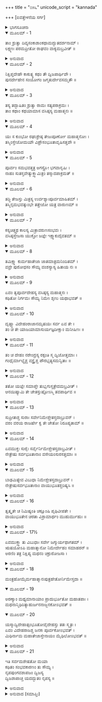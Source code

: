 +++
title = "೦೫೬"
unicode_script = "kannada"

+++
[ಐವತ್ತೇಳನೆಯ ಸರ್ಗ]



<details><summary>ಭಾಗಸೂಚನಾ</summary>

ವಸಿಷ್ಠರು ನೂತನ ಶರೀರ ಧರಿಸಿದುದು, ನಿಮಿಯು ಪ್ರಾಣಿಗಳ ರೆಪ್ಪೆಗಳಲ್ಲಿ ವಾಸಿಸಿದುದು
</details>

<details open><summary>ಮೂಲಮ್ - 1</summary>

ತಾಂ ಶ್ರುತ್ವಾ ದಿವ್ಯಸಂಕಾಶಾಂಕಥಾಮದ್ಭುತದರ್ಶನಾಮ್ ।  
ಲಕ್ಷ್ಮಣಃ ಪರಮಪ್ರೀತೋ ರಾಘವಂ ವಾಕ್ಯಮಬ್ರವೀತ್ ॥
</details>

<details><summary>ಅನುವಾದ</summary>

ಆ ದಿವ್ಯ ಹಾಗೂ ಅದ್ಭುತ ಕಥೆಯನ್ನು ಕೇಳಿ ಲಕ್ಷ್ಮಣನಿಗೆ ಬಹಳ ಸಂತೋಷವಾಯಿತು. ಅವನು ಶ್ರೀರಘುನಾಥನಲ್ಲಿ ಕೇಳಿದನು.॥1॥
</details>

<details open><summary>ಮೂಲಮ್ - 2</summary>

ನಿಕ್ಷಿಪ್ತದೇಹೌ ಕಾಕುತ್ಸ್ಥ ಕಥಂ ತೌ ದ್ವಿಜಪಾರ್ಥಿವೌ ।  
ಪುನರ್ದೇಹೇನ ಸಂಯೋಗಂ ಜಗ್ಮತುರ್ದೇವಸಮ್ಮತೌ ॥
</details>

<details><summary>ಅನುವಾದ</summary>

ಕಾಕುತ್ಸ್ಥನೇ! ದೇವತೆಗಳಿಂದ ಸಮ್ಮಾನಿತರಾದ ಆ ಬ್ರಹ್ಮರ್ಷಿ ವಸಿಷ್ಠರು ಮತ್ತು ರಾಜರ್ಷಿ ನಿಮಿ ತಮ್ಮ-ತಮ್ಮ ಶರೀರ ಬಿಟ್ಟು ಮತ್ತೆ ನೂತನ ಶರೀರಗಳನ್ನು ಹೇಗೆ ಪಡೆದರು.॥2॥
</details>

<details open><summary>ಮೂಲಮ್ - 3</summary>

ತಸ್ಯ ತದ್ಭಾಷಿತಂ ಶ್ರುತ್ವಾ ರಾಮಃ ಸತ್ಯಪರಾಕ್ರಮಃ ।  
ತಾಂ ಕಥಾಂ ಕಥಯಾಮಾಸ ವಸಿಷ್ಠಸ್ಯ ಮಹಾತ್ಮನಃ ॥
</details>

<details><summary>ಅನುವಾದ</summary>

ಅವನ ಪ್ರಶ್ನೆ ಕೇಳಿ ಸತ್ಯಪರಾಕ್ರಮಿ ಶ್ರೀರಾಮನು ಮಹಾತ್ಮಾ ವಸಿಷ್ಠರು ಶರೀರ ಪಡೆದ ಸಂಬಂಧವಾದ ಕಥೆಯನ್ನು ಮುಂದುವರೆಸಿದನು.॥3॥
</details>

<details open><summary>ಮೂಲಮ್ - 4</summary>

ಯಃ ಸ ಕುಂಭೋ ರಘುಶ್ರೇಷ್ಠ ತೇಜಃಪೂರ್ಣೋ ಮಹಾತ್ಮನೋಃ ।  
ತಸ್ಮಿಂಸ್ತೇಜೋಮಯೌ ವಿಪ್ರೌಸಂಭೂತಾವೃಷಿಸತ್ತವೌ ॥
</details>

<details><summary>ಅನುವಾದ</summary>

ರಘುಶ್ರೇಷ್ಠ! ಮಹಾತ್ಮಾ ಮಿತ್ರ ಮತ್ತು ವರುಣ ದೇವನ ತೇಜ (ವೀರ್ಯ)ದಿಂದ ಕೂಡಿದ ಆ ಪ್ರಸಿದ್ಧ ಕುಂಭದಿಂದ ಇಬ್ಬರು ತೇಜಸ್ವೀ ಬ್ರಾಹ್ಮಣರು ಪ್ರಕಟರಾದರು. ಅವರಿಬ್ಬರೂ ಋಷಿಗಳಲ್ಲಿ ಶ್ರೇಷ್ಠರಾಗಿದ್ದರು.॥4॥
</details>

<details open><summary>ಮೂಲಮ್ - 5</summary>

ಪೂರ್ವಂ ಸಮಭವತ್ತತ್ರ ಅಗಸ್ತ್ಯೋ ಭಗವಾನೃಷಿಃ ।  
ನಾಹಂ ಸುತಸ್ತವೇತ್ಯುಕ್ತ್ವಾಮಿತ್ರಂ ತಸ್ಮಾದಪಾಕ್ರಮತ್ ॥
</details>

<details><summary>ಅನುವಾದ</summary>

ಮೊದಲಿಗೆ ಆ ಘಟದಿಂದ ಮಹರ್ಷಿ ಅಗಸ್ತ್ಯರು ಉತ್ಪನ್ನರಾದರು ಹಾಗೂ ಮಿತ್ರನಲ್ಲಿ ‘ನಾನು ನಿಮ್ಮ ಪುತ್ರನಲ್ಲ’ ಎಂದು ಹೇಳಿ ಅಲ್ಲಿಂದ ಬೇರೆಡೆಗೆ ಹೊರಟುಹೋದರು.॥5॥
</details>

<details open><summary>ಮೂಲಮ್ - 6</summary>

ತದ್ಧಿ ತೇಜಸ್ತು ಮಿತ್ರಸ್ಯ ಉರ್ವಶ್ಯಾಃಪೂರ್ವಮಾಹಿತಮ್ ।  
ತಸ್ಮಿನ್ಸಮಭವತ್ಕುಂಭೇ ತತ್ತೇಜೋ ಯತ್ರ ವಾರುಣಮ್ ॥
</details>

<details><summary>ಅನುವಾದ</summary>

ಊರ್ವಶಿಯ ನಿಮಿತ್ತದಿಂದ ಮೊದಲೇ ಆ ಕುಂಭದಲ್ಲಿ ಮಿತ್ರನ ತೇಜ ಸ್ಥಾಪಿತವಾಗಿತ್ತು. ಅನಂತರ ಆ ಕುಂಭದಲ್ಲಿ ವರುಣದೇವನ ತೇಜವೂ ಸಮ್ಮಿಲಿತವಾಗಿತ್ತು.॥6॥
</details>

<details open><summary>ಮೂಲಮ್ - 7</summary>

ಕಸ್ಯಚಿತ್ತ್ವಥ ಕಾಲಸ್ಯ ಮಿತ್ರಾವರುಣಸಂಭವಃ ।  
ವಸಿಷ್ಠಸ್ತೇಜಸಾ ಯುಕ್ತೋ ಜಜ್ಞೇ ಇಕ್ಷ್ವಾಕುದೈವತಮ್ ॥
</details>

<details><summary>ಅನುವಾದ</summary>

ಅನಂತರ ಕೆಲವು ಕಾಲದಲ್ಲಿ ಮಿತ್ರಾವರುಣರ ಆ ವೀರ್ಯದಿಂದ ತೇಜಸ್ವೀ ವಸಿಷ್ಠ ಮುನಿಯ ಪ್ರಾದುರ್ಭಾವವಾಯಿತು. ಅವರು ಇಕ್ಷ್ವಾಕು ಕುಲದ ಗುರು ಅಥವಾ ಪುರೋಹಿತರಾದರು.॥7॥
</details>

<details open><summary>ಮೂಲಮ್ - 8</summary>

ತಮಿಕ್ಷ್ವಾ ಕುರ್ಮಹಾತೇಜಾ ಜಾತಮಾತ್ರಮನಿಂದಿತಮ್ ।  
ವವ್ರೇ ಪುರೋಧಸಂ ಸೌಮ್ಯ ವಂಶಸ್ಯಾಸ್ಯ ಹಿತಾಯ ನಃ ॥
</details>

<details><summary>ಅನುವಾದ</summary>

ಸೌಮ್ಯ ಲಕ್ಷ್ಮಣ! ಮಹಾತೇಜಸ್ವೀ ರಾಜಾ ಇಕ್ಷ್ವಾಕು ಅವರು ಹುಟ್ಟಿದಾಕ್ಷಣ ನಮ್ಮ ಕುಲದ ಹಿತಕ್ಕಾಗಿ ಅವರನ್ನು ಪುರೋಹಿತರನ್ನಾಗಿ ಮಾಡಿಕೊಂಡನು.॥8॥
</details>

<details open><summary>ಮೂಲಮ್ - 9</summary>

ಏವಂ ತ್ವಪೂರ್ವದೇಹಸ್ಯ ವಸಿಷ್ಠಸ್ಯ ಮಹಾತ್ಮನಃ ।  
ಕಥಿತೋ ನಿರ್ಗಮಃ ಸೌಮ್ಯ ನಿಮೇಃ ಶೃಣು ಯಥಾಭವತ್ ॥
</details>

<details><summary>ಅನುವಾದ</summary>

ಸೌಮ್ಯ! ಹೀಗೆ ನೂತನ ಶರೀರದಿಂದ ಕೂಡಿದ ವಸಿಷ್ಠ ಮುನಿಗಳ ಉತ್ಪತ್ತಿಯನ್ನು ತಿಳಿಸಿರುವೆ. ಈಗ ನಿಮಿಯ ವೃತ್ತಾಂತವನ್ನು ಕೇಳು.॥9॥
</details>

<details open><summary>ಮೂಲಮ್ - 10</summary>

ದೃಷ್ಟ್ವಾ ವಿದೇಹಂರಾಜಾನಮೃಷಯಃ ಸರ್ವ ಏವ ತೇ ।  
ತಂ ಚ ತೇ ಯಾಜಯಾಮಾಸುರ್ಯಜ್ಞದೀಕ್ಷಾಂ ಮನೀಷಿಣಃ ॥
</details>

<details><summary>ಅನುವಾದ</summary>

ನಿಮಿರಾಜನು ದೇಹದಿಂದ ಬೇರೆಯಾದುದನ್ನು ನೋಡಿದ ವಿದ್ವಾಂಸರಾದ ಎಲ್ಲ ಋಷಿಗಳು ಸ್ವತಃ ಯಜ್ಞದ ದೀಕ್ಷೆ ಕೈಗೊಂಡು ಆ ಯಜ್ಞವನ್ನು ಪೂರ್ಣಗೊಳಿಸಿದರು.॥10॥
</details>

<details open><summary>ಮೂಲಮ್ - 11</summary>

ತಂ ಚ ದೇಹಂ ನರೇಂದ್ರಸ್ಯ ರಕ್ಷಂತಿ ಸ್ಮ ದ್ವಿಜೋತ್ತಮಾಃ ।  
ಗಂಧೈರ್ಮಾಲ್ಯೈಶ್ಚ ವಸ್ತ್ರೈಶ್ಚ ಪೌರಭೃತ್ಯಸಮನ್ವಿತಾಃ ॥
</details>

<details><summary>ಅನುವಾದ</summary>

ಶ್ರೇಷ್ಠ ಮಹರ್ಷಿಗಳೂ, ಪುರವಾಸಿಗಳೂ, ಸೇವಕರೊಂದಿಗೆ ಗಂಧ, ಪುಷ್ಪ, ವಸ್ತ್ರಸಹಿತ ನಿಮಿರಾಜನ ಆ ಶರೀರವನ್ನು ಎಣ್ಣೆಯ ಕೊಪ್ಪರಿಗೆಯಲ್ಲಿ ಸುರಕ್ಷಿತವಾಗಿ ಇರಿಸಿದರು.॥11॥
</details>

<details open><summary>ಮೂಲಮ್ - 12</summary>

ತತೋ ಯಜ್ಞೇ ಸಮಾಪ್ತೇ ತುಭೃಗುಸ್ತತ್ರೇದಮಬ್ರವೀತ್ ।  
ಆನಯಿಷ್ಯಾಮಿ ತೇ ಚೇತಸ್ತುಷ್ಟೋಽಸ್ಮಿ ತವಪಾರ್ಥಿವ ॥
</details>

<details><summary>ಅನುವಾದ</summary>

ಬಳಿಕ ಯಜ್ಞ ಸಮಾಪ್ತವಾದಾಗ ಅಲ್ಲಿ ಭೃಗು ಹೇಳಿದನು - ರಾಜನ ಜೀವಾತ್ಮವನ್ನು ಸಂಬೋಧಿಸುತ್ತಾ ರಾಜನೇ! ನಾನು ನಿನ್ನ ಮೇಲೆ ಬಹಳ ಸಂತುಷ್ಟನಾಗಿದ್ದೇನೆ; ಆದ್ದರಿಂದ ನೀನು ಬಯಸುವೆಯಾದರೆ ನಿನ್ನ ಜೀವ ಚೈತನ್ಯವನ್ನು ಪುನಃ ಈ ಶರೀರದಲ್ಲಿ ನಾನು ತುಂಬಿ ಕೊಡುವೆನು.॥12॥
</details>

<details open><summary>ಮೂಲಮ್ - 13</summary>

ಸುಪ್ರೀತಾಶ್ಚ ಸುರಾಃ ಸರ್ವೇನಿಮೇಶ್ಚೇತಸ್ತದಾಬ್ರುವನ್ ।  
ವರಂ ವರಯ ರಾಜರ್ಷೇ ಕ್ವ ತೇ ಚೇತೋ ನಿರೂಪ್ಯತಾಮ್ ॥
</details>

<details><summary>ಅನುವಾದ</summary>

ಭೃಗುಗಳೊಂದಿಗೆ ಇತರ ದೇವತೆಗಳೆಲ್ಲರೂ ಅತ್ಯಂತ ಪ್ರಸನ್ನರಾಗಿ ನಿಮಿಯ ಜೀವಾತ್ಮನಲ್ಲಿ ಹೇಳಿದರು - ರಾಜರ್ಷಿಯೇ! ನಿನ್ನ ಜೀವ-ಚೈತನ್ಯವನ್ನು ಎಲ್ಲಿ ಸ್ಥಾಪಿಸಬೇಕೆಂದು ವರವನ್ನು ಕೇಳು.॥13॥
</details>

<details open><summary>ಮೂಲಮ್ - 14</summary>

ಏವಮುಕ್ತಃ ಸುರೈಃ ಸರ್ವೈರ್ನಿಮೇಶ್ಚೇತಸ್ತದಾಬ್ರವೀತ್ ।  
ನೇತ್ರೇಷು ಸರ್ವಭೂತಾನಾಂ ವಸೇಯಂಸುರಸತ್ತಮಾಃ ॥
</details>

<details><summary>ಅನುವಾದ</summary>

ಸಮಸ್ತ ದೇವತೆಗಳು ಹೀಗೆ ಹೇಳಿದಾಗ ನಿಮಿಯ ಜೀವಾತ್ಮನು ಅವರಲ್ಲಿ ಹೇಳಿದನು - ಸುರಶ್ರೇಷ್ಠರೇ ! ನಾನು ಸಮಸ್ತ ಪ್ರಾಣಿಗಳ ನೇತ್ರಗಳಲ್ಲಿ ವಾಸಿಸಲು ಬಯಸುತ್ತೇನೆ.॥14॥
</details>

<details open><summary>ಮೂಲಮ್ - 15</summary>

ಬಾಢಮಿತ್ಯೇವ ವಿಬುಧಾ ನಿಮೇಶ್ಚೇತಸ್ತದಾಬ್ರುವನ್ ।  
ನೇತ್ರೇಷುಸರ್ವಭೂತಾನಾಂ ವಾಯುಭೂತಶ್ಚರಿಷ್ಯಸಿ ॥
</details>

<details><summary>ಅನುವಾದ</summary>

ಆಗ ದೇವತೆಗಳು ನಿಮಿಯ ಜೀವಾತ್ಮನಲ್ಲಿ ಹೇಳಿದರು - ಬಹಳ ಒಳ್ಳೆಯದು, ನೀನು ವಾಯುರೂಪವಾಗಿ ಸಮಸ್ತ ಪ್ರಾಣಿಗಳ ಕಣ್ಣುಗಳಲ್ಲಿ ವಿಚರಿಸುತ್ತಾ ಇರುವೆ.॥15॥
</details>

<details open><summary>ಮೂಲಮ್ - 16</summary>

ತ್ವತ್ಕೃತೇ ಚ ನಿಮಿಷ್ಯಂತಿ ಚಕ್ಷೂಂಷಿ ಪೃಥಿವೀಪತೇ ।  
ವಾಯುಭೂತೇನ ಚರತಾ ವಿಶ್ರಾಮಾರ್ಥಂ ಮುಹುರ್ಮುಹುಃ ॥
</details>

<details><summary>ಅನುವಾದ</summary>

ಪೃಥಿವೀನಾಥನೇ! ವಾಯುರೂಪದಿಂದ ಸಂಚರಿಸುವ ನಿನಗೆ ವಿಶ್ರಾಂತಿಗಾಗಿ ಪ್ರಾಣಿಗಳು ಪದೇ-ಪದೇ ರೆಪ್ಪೆಗಳನ್ನು ಮುಚ್ಚಿಕೊಳ್ಳುತ್ತಾ ಇರುವರು.॥16॥
</details>

<details open><summary>ಮೂಲಮ್ - 17½</summary>

ಏವಮುಕ್ತ್ವಾ ತು ವಿಬುಧಾಃ ಸರ್ವೇ ಜಗ್ಮುರ್ಯಥಾಗತಮ್ ।  
ಋಷಯೋಽಪಿ ಮಹಾತ್ಮಾನೋ ನಿಮೇರ್ದೇಹಂ ಸಮಾಹರನ್ ॥  
ಅರಣಿಂ ತತ್ರ ನಿಕ್ಷಿಪ್ಯ ಮಥನಂ ಚಕ್ರುರೋಜಸಾ ।
</details>

<details><summary>ಅನುವಾದ</summary>

ಹೀಗೆ ಹೇಳಿ ದೇವತೆಗಳೆಲ್ಲರೂ ಹೊರಟು ಹೋದರು. ಮತ್ತೆ ಮಹಾತ್ಮಾ ಋಷಿಗಳು ನಿಮಿಯ ಶರೀರವನ್ನು ಅರಣಿಯ ಮೇಲೆ ಇಟ್ಟು ವೇಗವಾಗಿ ಕಡೆಯತೊಡಗಿದರು.॥17½॥
</details>

<details open><summary>ಮೂಲಮ್ - 18</summary>

ಮಂತ್ರಹೋಮೈರ್ಮಹಾತ್ಮಾನಃಪುತ್ರಹೇತೋರ್ನಿಮೇಸ್ತದಾ ॥
</details>

<details open><summary>ಮೂಲಮ್ - 19</summary>

ಅರಣ್ಯಾಂ ಮಥ್ಯಮಾನಾಯಾಂ ಪ್ರಾದುರ್ಭೂತೋ ಮಹಾತಪಾಃ ।  
ಮಥನಾನ್ಮಿಥಿರಿತ್ಯಾಹುರ್ಜನನಾಜ್ಜನಕೋಽಭವತ್ ॥
</details>

<details open><summary>ಮೂಲಮ್ - 20</summary>

ಯಸ್ಮಾದ್ವಿದೇಹಾತ್ಸಂಭೂತೋವೈದೇಹಸ್ತು ತತಃ ಸ್ಮೃತಃ ।  
ಏವಂ ವಿದೇಹರಾಜಶ್ಚ ಜನಕಃ ಪೂರ್ವಕೋಽಭವತ್ ।  
ಮಿಥಿರ್ನಾಮ ಮಹಾತೇಜಾಸ್ತೇನಾಯಂ ಮೈಥಿಲೋಽಭವತ್ ॥
</details>

<details><summary>ಅನುವಾದ</summary>

ಹಿಂದಿನಂತೆ ಮಂತ್ರೋಚ್ಚಾರಣಪೂರ್ವಕ ಹೋಮ ಮಾಡುತ್ತಾ ಆ ಮಹಾತ್ಮರು ನಿಮಿಯ ಪುತ್ರನ ಉತ್ಪತ್ತಿಗಾಗಿ ಅರಣಿಮಂಥನ ಪ್ರಾರಂಭಿಸಿದಾಗ ಅದರಿಂದ ಮಹಾತೇಜಸ್ವೀ ಮಿಥಿ ಎಂಬುವನು ಉತ್ಪನ್ನನಾದನು. ಜನ್ಮಕ್ಕೆ ಈ ಅದ್ಭುತ ಕಾರಣವಾದ್ದರಿಂದ ಅವನು ಜನಕನೆಂದಾದನು ಹಾಗೂ ವಿದೇಹ (ಜೀವರಹಿತ ಶರೀರ)ದಿಂದ ಪ್ರಕಟನಾದ ಕಾರಣ ಅವನನ್ನು ವೈದೇಹ ಎಂದೂ ಹೇಳಲಾಯಿತು. ಹೀಗೆ ಮೊದಲು ವಿದೇಹರಾಜಾ ಜನಕನ ಹೆಸರು ಮಹಾತೇಜಸ್ವೀ ಮಿಥಿ ಎಂದಾಯಿತು. ಅವನಿಂದ ಈ ಜನಕವಂಶ ಮೈಥಿಲವೆಂದಾಯಿತು.॥18-20॥
</details>

<details open><summary>ಮೂಲಮ್ - 21</summary>

ಇತಿ ಸರ್ವಮಶೇಷತೋ ಮಯಾ  
ಕಥಿತಂ ಸಂಭವಕಾರಣಂ ತು ಸೌಮ್ಯ ।  
ನೃಪಪುಂಗವಶಾಪಜಂ ದ್ವಿಜಸ್ಯ  
ದ್ವಿಜಶಾಪಾಚ್ಚ ಯದದ್ಭುತಂ ನೃಪಸ್ಯ ॥
</details>

<details><summary>ಅನುವಾದ</summary>

ಸೌಮ್ಯ ಲಕ್ಷ್ಮಣ! ರಾಜರಲ್ಲಿ ಶ್ರೇಷ್ಠನಾದ ನಿಮಿಯ ಶಾಪದಿಂದ ಬ್ರಾಹ್ಮಣ ವಸಿಷ್ಠರ ಮತ್ತು ವಸಿಷ್ಠರ ಶಾಪದಿಂದ ರಾಜಾನಿಮಿಯ ಈ ಅದ್ಭುತ ಜನ್ಮ ಘಟಿಸಿತು. ಅದೆಲ್ಲವನ್ನು ನಾನು ನಿನಗೆ ತಿಳಿಸಿರುವೆನು.॥21॥
</details>

<details><summary>ಅನುವಾದ (ಸಮಾಪ್ತಿಃ)</summary>

ಶ್ರೀವಾಲ್ಮೀಕಿ ವಿರಚಿತ ಆರ್ಷರಾಮಾಯಣ ಆದಿಕಾವ್ಯದ ಉತ್ತರ ಕಾಂಡದಲ್ಲಿ ಐವತ್ತೇಳನೆಯ ಸರ್ಗ ಪೂರ್ಣವಾಯಿತು. ॥57॥
</details>
